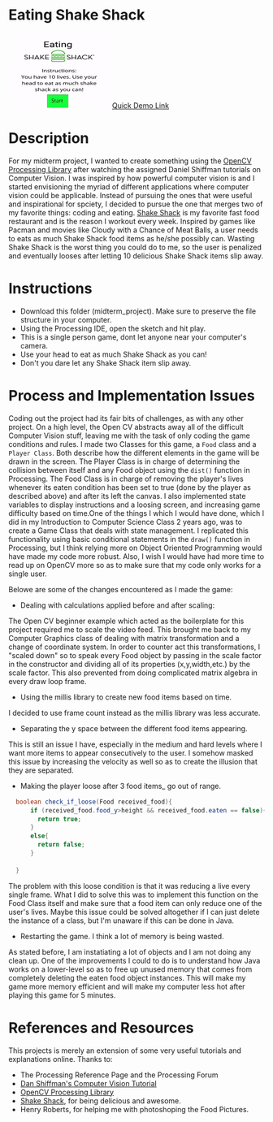 # Eating Shake Shack 

<img src="eating.gif">
<a href="https://www.youtube.com/embed/CggBhwkwQXs"> Quick Demo Link</a>

# Description 
For my midterm project, I wanted to create something using the <a href="https://github.com/atduskgreg/opencv-processing">OpenCV Processing Library</a> after watching the assigned Daniel Shiffman tutorials on Computer Vision. I was inspired by how powerful computer vision is and I started envisioning the myriad of different applications where computer vision could be applicable. Instead of pursuing the ones that were useful and inspirational for spciety, I decided to pursue the one that merges two of my favorite things: coding and eating. <a href="https://www.shakeshack.com/">Shake Shack</a> is my favorite fast food restaurant and is the reason I workout every week. Inspired by games like Pacman and movies like Cloudy with a Chance of Meat Balls, a user needs to eats as much Shake Shack food items as he/she possibly can. Wasting Shake Shack is the worst thing you could do to me, so the user is penalized and eventually looses after letting 10 delicious Shake Shack items slip away. 

# Instructions 

- Download this folder (midterm_project). Make sure to preserve the file structure in your computer. 
- Using the Processing IDE, open the sketch and hit play. 
- This is a single person game, dont let anyone near your computer's camera. 
- Use your head to eat as much Shake Shack as you can!
- Don't you dare let any Shake Shack item slip away.


# Process and Implementation Issues
Coding out the project had its fair bits of challenges, as with any other project. On a high level, the Open CV abstracts away all of the difficult Computer Vision stuff, leaving me with the task of only coding the game conditions and rules. I made two Classes for this game, a ```Food``` class and a ```Player Class```. Both describe how the different elements in the game will be drawn in the screen. The Player Class is in charge of determining the collision between itself and any Food object using the ```dist()``` function in Processing. The Food Class is in charge of removing the player's lives whenever its eaten condition has been set to true (done by the player as described above) and after its left the canvas. I also implemented state variables to display instructions and a loosing screen, and increasing game difficulty based on time.One of the things I which I would have done, which I did in my Introduction to Computer Science Class 2 years ago, was to create a Game Class that deals with state management. I replicated this functionality using basic conditional statements in the ```draw()``` function in Processing, but I think relying more on Object Oriented Programming would have made my code more robust. Also, I wish I would have had more time to read up on OpenCV more so as to make sure that my code only works for a single user. 

 Belowe are some of the changes encountered as I made the game:

- Dealing with calculations applied before and after scaling:
    
The Open CV beginner example which acted as the boilerplate for this project required me to scale the video feed. This brought me back to my Computer Graphics class of dealing with matrix transformation and a change of coordinate system. In order to counter act this transformations, I "scaled down" so to speak every Food object by  passing in the scale factor in the constructor and dividing all of its properties (x,y,width,etc.) by the scale factor. This also prevented from doing complicated matrix algebra in every draw loop frame. 
    
- Using the millis library to create new food items based on time. 
     
I decided to use frame count instead as the millis library was less accurate.     
   
- Separating the y space between the different food items appearing. 
      
This is still an issue I have, especially in the medium and hard levels where I want more items to appear consecutively to the user. I somehow masked this issue by increasing the velocity as well so as to create the illusion that they are separated. 

- Making the  player loose after 3 food items_ go out of range.
    

```java
  boolean check_if_loose(Food received_food){
      if (received_food.food_y>height && received_food.eaten == false){
        return true;  
      }
      else{
        return false;
      }
  
  }
```
The problem with this loose condition is that it was reducing a live every single frame. What I did to solve this was to implement this function on the Food Class itself and make sure that a food item can only reduce one of the user's lives. Maybe this issue could be solved altogether if I can just delete the instance of a class, but I'm unaware if this can be done in Java. 

- Restarting the game. I think a lot of memory is being wasted. 
      
As stated before, I am instatiating a lot of objects and I am not doing any clean up. One of the improvements I could to do is to understand how Java works on a lower-level so as to free up unused memory that comes from completely deleting the eaten food object instances. This will make my game more memory efficient and will make my computer less hot after playing this game for 5 minutes. 

# References and Resources
This projects is merely an extension of some very useful tutorials and explanations online. Thanks to:
- The Processing Reference Page and the Processing Forum
- <a href="https://www.youtube.com/playlist?list=PLRqwX-V7Uu6aG2RJHErXKSWFDXU4qo_ro">Dan Shiffman's Computer Vision Tutorial</a>
- <a href="https://github.com/atduskgreg/opencv-processing">OpenCV Processing Library</a>
- <a href="https://www.shakeshack.com/">Shake Shack</a>, for being delicious and awesome.
- Henry Roberts, for helping me with photoshoping the Food Pictures.
